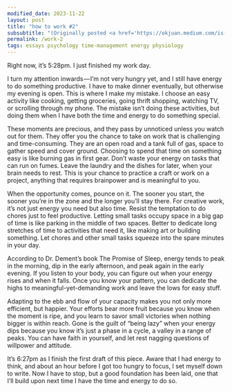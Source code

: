```yaml
---
modified_date: 2023-11-22
layout: post
title: "how to work #2"
subsubtitle: "(Originally posted <a href='https://okjuan.medium.com/is-this-working-2-4343dc4594eb'>on okjuan.medium.com</a>.)"
permalink: /work-2
tags: essays psychology time-management energy physiology
---
```


Right now, it’s 5:28pm.
I just finished my work day.
<!--more-->
I turn my attention inwards — I’m not very hungry yet, and I still have energy to do something productive.
I have to make dinner eventually, but otherwise my evening is open.
This is where I make my mistake.
I choose an easy activity like cooking, getting groceries, going thrift shopping, watching TV, or scrolling through my phone.
The mistake isn’t doing these activities, but doing them when I have both the time and energy to do something special.

These moments are precious, and they pass by unnoticed unless you watch out for them.
They offer you the chance to take on work that is challenging and time-consuming.
They are an open road and a tank full of gas, space to gather speed and cover ground.
Choosing to spend that time on something easy is like burning gas in first gear.
Don’t waste your energy on tasks that can run on fumes.
Leave the laundry and the dishes for later, when your brain needs to rest.
This is your chance to practice a craft or work on a project, anything that requires brainpower and is meaningful to you.

When the opportunity comes, pounce on it.
The sooner you start, the sooner you’re in the zone and the longer you’ll stay there.
For creative work, it’s not just energy you need but also time.
Resist the temptation to do chores just to feel productive.
Letting small tasks occupy space in a big gap of time is like parking in the middle of two spaces.
Better to dedicate long stretches of time to activities that need it, like making art or building something.
Let chores and other small tasks squeeze into the spare minutes in your day.

According to Dr.
Dement’s book The Promise of Sleep, energy tends to peak in the morning, dip in the early afternoon, and peak again in the early evening.
If you listen to your body, you can figure out when your energy rises and when it falls.
Once you know your pattern, you can dedicate the highs to meaningful-yet-demanding work and leave the lows for easy stuff.

Adapting to the ebb and flow of your capacity makes you not only more efficient, but happier.
Your efforts bear more fruit because you know when the moment is ripe, and you learn to savor small victories when nothing bigger is within reach.
Gone is the guilt of “being lazy” when your energy dips because you know it’s just a phase in a cycle, a valley in a range of peaks.
You can have faith in yourself, and let rest nagging questions of willpower and attitude.

It’s 6:27pm as I finish the first draft of this piece.
Aware that I had energy to think, and about an hour before I got too hungry to focus, I set myself down to write.
Now I have to stop, but a good foundation has been laid, one that I’ll build upon next time I have the time and energy to do so.